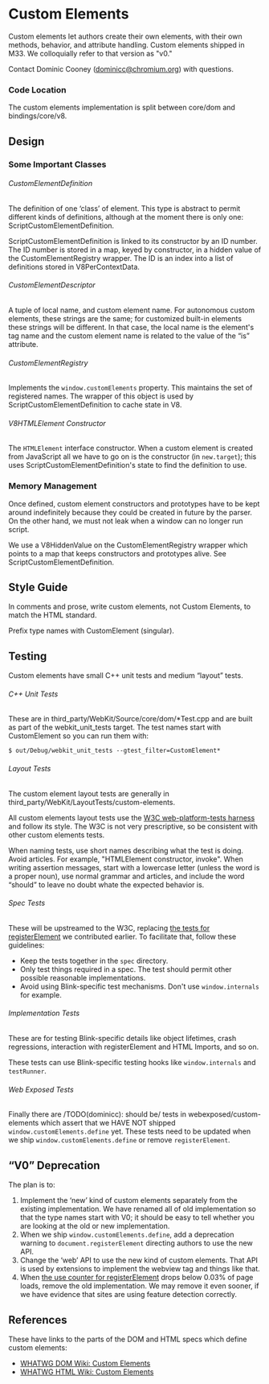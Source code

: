 # Custom Elements

Custom elements let authors create their own elements, with their own methods,
behavior, and attribute handling. Custom elements shipped in M33. We
colloquially refer to that version as "v0."

Contact Dominic Cooney ([dominicc@chromium.org](mailto:dominicc@chromium.org))
with questions.

### Code Location

The custom elements implementation is split between core/dom and
bindings/core/v8.

## Design

### Some Important Classes

###### CustomElementDefinition

The definition of one &lsquo;class&rsquo; of element. This type is abstract to
permit different kinds of definitions, although at the moment there is only one:
ScriptCustomElementDefinition.

ScriptCustomElementDefinition is linked to its constructor by an ID number. The
ID number is stored in a map, keyed by constructor, in a hidden value of the
CustomElementRegistry wrapper. The ID is an index into a list of definitions
stored in V8PerContextData.

###### CustomElementDescriptor

A tuple of local name, and custom element name. For autonomous custom elements,
these strings are the same; for customized built-in elements these strings will
be different. In that case, the local name is the element's tag name and the
custom element name is related to the value of the &ldquo;is&rdquo; attribute.

###### CustomElementRegistry

Implements the `window.customElements` property. This maintains the set of
registered names. The wrapper of this object is used by
ScriptCustomElementDefinition to cache state in V8.

###### V8HTMLElement Constructor

The `HTMLElement` interface constructor. When a custom element is created from
JavaScript all we have to go on is the constructor (in `new.target`); this uses
ScriptCustomElementDefinition's state to find the definition to use.

### Memory Management

Once defined, custom element constructors and prototypes have to be kept around
indefinitely because they could be created in future by the parser. On the other
hand, we must not leak when a window can no longer run script.

We use a V8HiddenValue on the CustomElementRegistry wrapper which points to a
map that keeps constructors and prototypes alive. See
ScriptCustomElementDefinition.

## Style Guide

In comments and prose, write custom elements, not Custom Elements, to match the
HTML standard.

Prefix type names with CustomElement (singular).

## Testing

Custom elements have small C++ unit tests and medium &ldquo;layout&rdquo; tests.

###### C++ Unit Tests

These are in third_party/WebKit/Source/core/dom/*Test.cpp and are built as part
of the webkit_unit_tests target. The test names start with CustomElement so you
can run them with:

    $ out/Debug/webkit_unit_tests --gtest_filter=CustomElement*

###### Layout Tests

The custom element layout tests are generally in
third_party/WebKit/LayoutTests/custom-elements.

All custom elements layout tests use the [W3C web-platform-tests
harness](http://web-platform-tests.org/) and follow its style. The W3C is not
very prescriptive, so be consistent with other custom elements tests.

When naming tests, use short names describing what the test is doing. Avoid
articles. For example, "HTMLElement constructor, invoke". When writing assertion
messages, start with a lowercase letter (unless the word is a proper noun), use
normal grammar and articles, and include the word &ldquo;should&rdquo; to leave
no doubt whate the expected behavior is.

###### Spec Tests

These will be upstreamed to the W3C, replacing [the tests for
registerElement](https://github.com/w3c/web-platform-tests/commits/master/custom-elements)
we contributed earlier. To facilitate that, follow these guidelines:

*   Keep the tests together in the `spec` directory.
*   Only test things required in a spec. The test should permit other possible
    reasonable implementations.
*   Avoid using Blink-specific test mechanisms. Don't use `window.internals` for
    example.

###### Implementation Tests

These are for testing Blink-specific details like object lifetimes, crash
regressions, interaction with registerElement and HTML Imports, and so on.

These tests can use Blink-specific testing hooks like `window.internals` and
`testRunner`.

###### Web Exposed Tests

Finally there are /TODO(dominicc): should be/ tests in
webexposed/custom-elements which assert that we HAVE NOT shipped
`window.customElements.define` yet. These tests need to be updated when we ship
`window.customElements.define` or remove `registerElement`.

## &ldquo;V0&rdquo; Deprecation

The plan is to:

1.  Implement the &lsquo;new&rsquo; kind of custom elements separately from the
    existing implementation. We have renamed all of old implementation so that
    the type names start with V0; it should be easy to tell whether you are
    looking at the old or new implementation.
1.  When we ship `window.customElements.define`, add a deprecation warning to
    `document.registerElement` directing authors to use the new API.
1.  Change the &lsquo;web&rsquo; API to use the new kind of custom elements.
    That API is used by extensions to implement the webview tag and things like
    that.
1.  When [the use counter for
    registerElement](https://www.chromestatus.com/metrics/feature/timeline/popularity/457)
    drops below 0.03% of page loads, remove the old implementation. We may
    remove it even sooner, if we have evidence that sites are using feature
    detection correctly.

## References

These have links to the parts of the DOM and HTML specs which define custom
elements:

*   [WHATWG DOM Wiki: Custom
    Elements](https://github.com/whatwg/dom/wiki#custom-elements)
*   [WHATWG HTML Wiki: Custom
    Elements](https://github.com/whatwg/html/wiki#custom-elements)
